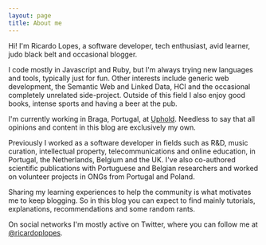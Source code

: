 ```yaml
---
layout: page
title: About me
---
```


Hi! I'm Ricardo Lopes, a software developer, tech enthusiast, avid learner, judo black belt and occasional blogger.

I code mostly in Javascript and Ruby, but I'm always trying new languages and tools, typically just for fun. Other interests include generic web development, the Semantic Web and Linked Data, HCI and the occasional completely unrelated side-project. Outside of this field I also enjoy good books, intense sports and having a beer at the pub.

I'm currently working in Braga, Portugal, at [Uphold](https://uphold.com/). Needless to say that all opinions and content in this blog are exclusively my own.

Previously I worked as a software developer in fields such as R&D, music curation, intellectual property, telecommunications and online education, in Portugal, the Netherlands, Belgium and the UK. I've also co-authored scientific publications with Portuguese and Belgian researchers and worked on volunteer projects in ONGs from Portugal and Poland.

Sharing my learning experiences to help the community is what motivates me to keep blogging. So in this blog you can expect to find mainly tutorials, explanations, recommendations and some random rants.

On social networks I'm mostly active on Twitter, where you can follow me at [@ricardoplopes](https://twitter.com/ricardoplopes).
